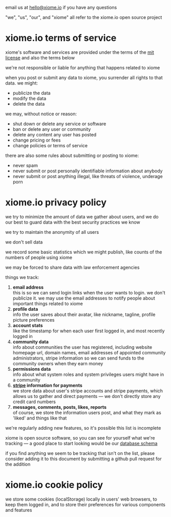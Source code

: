 
email us at hello@xiome.io if you have any questions

"we", "us", "our", and "xiome" all refer to the xiome.io open source project

# xiome.io terms of service

xiome's software and services are provided under the terms of the [mit license](license) and also the terms below

we're not responsible or liable for anything that happens related to xiome

when you post or submit any data to xiome, you surrender all rights to that data. we might:
- publicize the data
- modify the data
- delete the data

we may, without notice or reason:
- shut down or delete any service or software
- ban or delete any user or community
- delete any content any user has posted
- change pricing or fees
- change policies or terms of service

there are also some rules about submitting or posting to xiome:
- never spam
- never submit or post personally identifiable information about anybody
- never submit or post anything illegal, like threats of violence, underage porn

# xiome.io privacy policy

we try to minimize the amount of data we gather about users, and we do our best to guard data with the best security practices we know

we try to maintain the anonymity of all users

we don't sell data

we record some basic statistics which we might publish, like counts of the numbers of people using xiome

we may be forced to share data with law enforcement agencies

things we track:
1. **email address**  
  this is so we can send login links when the user wants to login. we don't publicize it. we may use the email addresses to notify people about important things related to xiome
1. **profile data**  
  info the user saves about their avatar, like nickname, tagline, profile picture preferences
1. **account stats**  
  like the timestamp for when each user first logged in, and most recently logged in
1. **community data**  
  info about communities the user has registered, including website homepage url, domain names, email addresses of appointed community administrators, stripe information so we can send funds to the community owners when they earn money
1. **permissions data**  
  info about what system roles and system privileges users might have in a community
1. **[stripe](https://stripe.com/) information for payments**  
  we store data about user's stripe accounts and stripe payments, which allows us to gather and direct payments — we don't directly store any credit card numbers
1. **messages, comments, posts, likes, reports**  
  of course, we store the information users post, and what they mark as 'liked' and things like that

we're regularly adding new features, so it's possible this list is incomplete

xiome is open source software, so you can see for yourself what we're tracking — a good place to start looking would be our [database schema](s/assembly/backend/types/database.ts)

if you find anything we seem to be tracking that isn't on the list, please consider adding it to this document by submitting a github pull request for the addition

# xiome.io cookie policy

we store some cookies (localStorage) locally in users' web browsers, to keep them logged in, and to store their preferences for various components and features

